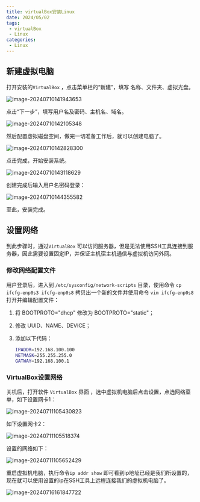 ```yaml
---
title: virtualBox安装Linux
date: 2024/05/02
tags:
 - virtualBox
 - Linux
categories:
 - Linux
---
```

## 新建虚拟电脑

打开安装的```VirtualBox``` ，点击菜单栏的“新建”，填写 名称、文件夹、虚拟光盘。

![image-20240710141943653](https://bucket-linxc.oss-cn-guangzhou.aliyuncs.com/images/image-20240710141943653.png)

点击“下一步”，填写用户名及密码、主机名、域名。

![image-20240710142105348](https://bucket-linxc.oss-cn-guangzhou.aliyuncs.com/images/image-20240710142105348.png)

然后配置虚拟磁盘空间，做完一切准备工作后，就可以创建电脑了。

![image-20240710142828300](https://bucket-linxc.oss-cn-guangzhou.aliyuncs.com/images/image-20240710142828300.png)

点击完成，开始安装系统。

![image-20240710143118629](https://bucket-linxc.oss-cn-guangzhou.aliyuncs.com/images/image-20240710143118629.png)

创建完成后输入用户名密码登录：

![image-20240710144355582](https://bucket-linxc.oss-cn-guangzhou.aliyuncs.com/images/image-20240710144355582.png)

至此，安装完成。

## 设置网络

到此步骤时，通过```VirtualBox``` 可以访问服务器，但是无法使用SSH工具连接到服务器，因此需要设置固定IP，并保证主机宿主机通信与虚拟机访问外网。

### 修改网络配置文件

用户登录后，进入到 ```/etc/sysconfig/network-scripts``` 目录，使用命令 ```cp ifcfg-enp0s3 ifcfg-enp0s8``` 拷贝出一个新的文件并使用命令 ```vim ifcfg-enp0s8``` 打开并编辑配置文件：

1. 将 BOOTPROTO="dhcp" 修改为 BOOTPROTO="static"；

1. 修改 UUID、NAME、DEVICE；

2. 添加以下代码：

   ```bash
   IPADDR=192.168.100.100
   NETMASK=255.255.255.0
   GATWAY=192.168.100.1
   ```

### VirtualBox设置网络

关机后，打开软件 ```VirtualBox``` 界面 ，选中虚拟机电脑后点击设置，点选网络菜单，如下设置网卡1：

![image-20240711105430823](https://bucket-linxc.oss-cn-guangzhou.aliyuncs.com/images/image-20240711105430823.png)

如下设置网卡2：

![image-20240711105518374](https://bucket-linxc.oss-cn-guangzhou.aliyuncs.com/images/image-20240711105518374.png)

设置的网络如下：

![image-20240711105652429](https://bucket-linxc.oss-cn-guangzhou.aliyuncs.com/images/image-20240711105652429.png)

重启虚拟机电脑，执行命令```ip addr show``` 即可看到ip地址已经是我们所设置的，现在就可以使用设置的ip在SSH工具上远程连接我们的虚拟机电脑了。

![image-20240716161847722](https://bucket-linxc.oss-cn-guangzhou.aliyuncs.com/images/image-20240716161847722.png)



